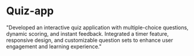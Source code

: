 # Quiz-app
"Developed an interactive quiz application with multiple-choice questions, dynamic scoring, and instant feedback. Integrated a timer feature, responsive design, and customizable question sets to enhance user engagement and learning experience."
